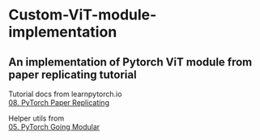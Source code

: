 # Custom-ViT-module-implementation

## An implementation of Pytorch ViT module from paper replicating tutorial

Tutorial docs from learnpytorch.io  
[08. PyTorch Paper Replicating](https://www.learnpytorch.io/08_pytorch_paper_replicating/)

Helper utils from  
[05. PyTorch Going Modular](https://www.learnpytorch.io/05_pytorch_going_modular/)
